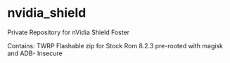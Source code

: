 # nvidia_shield
Private Repository for nVidia Shield Foster

Contains:
TWRP Flashable zip for Stock Rom 8.2.3 pre-rooted with magisk and ADB- Insecure
